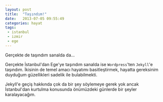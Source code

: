 ```yaml
---
layout: post
title:  "Taşındım!"
date:   2013-07-05 09:55:49
categories: hayat
tags:
 - istanbul
 - izmir
 - ege
---
```


Gerçekte de taşındım sanalda da...

Gerçekte İstanbul'dan Ege'ye taşındım sanalda ise `Wordpress`'ten `Jekyll`'e taşındım. İkisinin de temel amacı hayatımı basitleştirmek, hayatta gereksinim duyduğum güzellikleri sadelik ile bulabilmekti.

Jekyll'e geçiş hakkında çok da bir şey söylemeye gerek yok ancak İstanbul'dan kurtulma konusunda önümüzdeki günlerde bir şeyler karalayacağım.